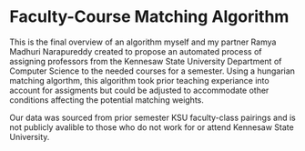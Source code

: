 # Faculty-Course Matching Algorithm

This is the final overview of an algorithm myself and my partner Ramya Madhuri Narapureddy created to propose an automated process of assigning professors from the Kennesaw State University Department of Computer Science to the needed courses for a semester. Using a hungarian matching algorthm, this algorithm took prior teaching experiance into account for assigments but could be adjusted to accommodate other conditions affecting the potential matching weights. 

Our data was sourced from prior semester KSU faculty-class pairings and is not publicly avalible to those who do not work for or attend Kennesaw State University.
